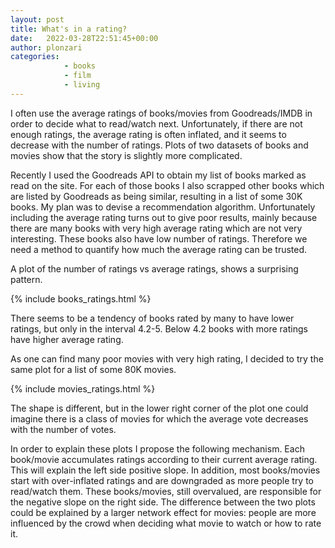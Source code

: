 ```yaml
---
layout: post
title: What's in a rating?
date:   2022-03-28T22:51:45+00:00
author: plonzari
categories: 
            - books 
            - film
            - living
---
```


I often use the average ratings of books/movies from Goodreads/IMDB in order to decide what to read/watch next. 
Unfortunately, if there are not enough ratings, the average rating is often inflated, and it seems to decrease
with the number of ratings. Plots of two datasets of books and movies show that the story is slightly more complicated.

<!--more-->

Recently I used the Goodreads API to obtain my list of books marked as read on the site. For each of those books I 
also scrapped other books which are listed by Goodreads as being similar, resulting in a list of some 30K books. 
My plan was to devise a recommendation 
algorithm. Unfortunately including the average rating turns out to give poor results, mainly because there are 
many books with very high average rating which are not very interesting. These books also have low number of ratings. 
Therefore we need a method to quantify how much the average rating can be trusted.

A plot of the number of ratings vs average ratings, shows a surprising pattern.

{% include books_ratings.html %}

There seems to be a tendency of books rated by many to have lower ratings, but only in the interval 4.2-5. Below 
4.2 books with more ratings have higher average rating. 

As one can find many poor movies with very high rating, I decided to try the same plot for a list of some 80K movies.

{% include movies_ratings.html %}

The shape is different, but  in the lower right corner of the plot one could imagine there is a class of movies 
for which the average vote decreases with the number of votes.

In order to explain these plots I propose the following mechanism. Each book/movie accumulates ratings according
to their current average rating. This will explain the left side positive slope. In addition, most books/movies start with 
over-inflated ratings and are downgraded as more people try to read/watch them. These books/movies, still overvalued,
are responsible for the negative slope on the right side. The difference between the two plots could be explained by a
larger network effect for movies: people are more influenced by the crowd when deciding what movie to watch or how to 
rate it. 